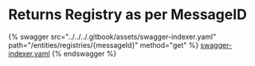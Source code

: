 # Returns Registry as per MessageID

{% swagger src="../../../.gitbook/assets/swagger-indexer.yaml" path="/entities/registries/{messageId}" method="get" %}
[swagger-indexer.yaml](../../../.gitbook/assets/swagger-indexer.yaml)
{% endswagger %}
